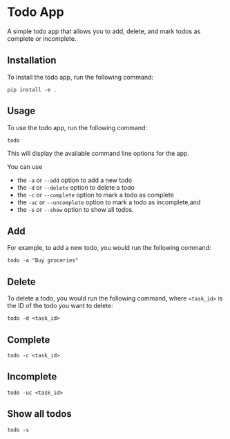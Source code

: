 # Todo App

A simple todo app that allows you to add, delete, and mark todos as complete or incomplete.

## Installation

To install the todo app, run the following command:

```
pip install -e .
```

## Usage

To use the todo app, run the following command:

```
todo
```

This will display the available command line options for the app. 

You can use 
- the `-a` or `--add` option to add a new todo
- the `-d` or `--delete` option to delete a todo
- the `-c` or `--complete` option to mark a todo as complete
- the `-uc` or `--uncomplete` option to mark a todo as incomplete,and 
- the `-s` or `--show` option to show all todos.


## Add

For example, to add a new todo, you would run the following command:

```
todo -a "Buy groceries"
```

## Delete

To delete a todo, you would run the following command, where `<task_id>` is the ID of the todo you want to delete:

```
todo -d <task_id>
```

## Complete

```
todo -c <task_id>
```

## Incomplete

```
todo -uc <task_id>
```


## Show all todos

```
todo -s
```

